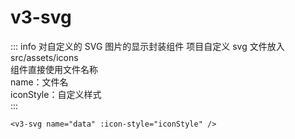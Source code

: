 # v3-svg

::: info 对自定义的 SVG 图片的显示封装组件
项目自定义 svg 文件放入 src/assets/icons<br />
组件直接使用文件名称<br />
name：文件名<br />
iconStyle：自定义样式<br />
:::

```vue
<v3-svg name="data" :icon-style="iconStyle" />
```
